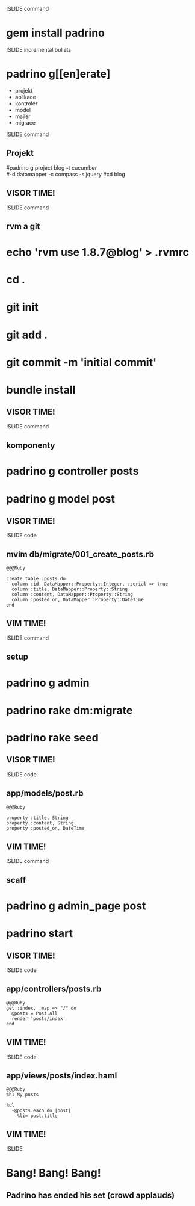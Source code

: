 !SLIDE command

# gem install padrino

!SLIDE incremental bullets

# padrino g[[en]erate]

* projekt
* aplikace
* kontroler
* model
* mailer
* migrace

!SLIDE command

## Projekt
#padrino g project blog -t cucumber \
#-d datamapper -c compass -s jquery
#cd blog
## VISOR TIME!

!SLIDE command

## rvm a git
# echo 'rvm use 1.8.7@blog' > .rvmrc
# cd .
# git init
# git add .
# git commit -m 'initial commit'
# bundle install 
## VISOR TIME!

!SLIDE command

## komponenty
# padrino g controller posts
# padrino g model post
## VISOR TIME!

!SLIDE code

## mvim db/migrate/001_create_posts.rb 

    @@@Ruby

    create_table :posts do
      column :id, DataMapper::Property::Integer, :serial => true
      column :title, DataMapper::Property::String
      column :content, DataMapper::Property::String
      column :posted_on, DataMapper::Property::DateTime
    end

## VIM TIME!

!SLIDE command

## setup
# padrino g admin
# padrino rake dm:migrate
# padrino rake seed
## VISOR TIME!

!SLIDE code

## app/models/post.rb
    @@@Ruby

    property :title, String
    property :content, String
    property :posted_on, DateTime

## VIM TIME!
    
!SLIDE command

## scaff
# padrino g admin_page post
# padrino start
## VISOR TIME!

!SLIDE code

## app/controllers/posts.rb

    @@@Ruby
    get :index, :map => "/" do
      @posts = Post.all
      render 'posts/index'
    end

## VIM TIME!

!SLIDE code

## app/views/posts/index.haml

    @@@Ruby
    %h1 My posts

    %ul
      -@posts.each do |post|
        %li= post.title

## VIM TIME!

!SLIDE

# Bang! Bang! Bang!

## Padrino has ended his set (crowd applauds)

